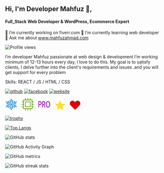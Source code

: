 ## Hi, I'm Developer Mahfuz 👋, 

#### Full_Stack Web Developer & WordPress, Ecommerce Expert

🔭 I’m currently working on fiverr.com 
🌱 I’m currently learning web developer 
💬 Ask me about www.mahfuzahmad.com 

![Profile views](https://gpvc.arturio.dev/developermahfuz)  

I’m developer Mahfuz passionate at web design & development I’m working minimum of 12-13 hours every day, l love to do this. My goal is to satisfy clients, I delve further into the client's requirements and issues .and you will get support for every problem

Skills: REACT / JS / HTML / CSS




[<img src='https://cdn.jsdelivr.net/npm/simple-icons@3.0.1/icons/github.svg' alt='github' height='40'>](https://github.com/developermahfuz)  [<img src='https://cdn.jsdelivr.net/npm/simple-icons@3.0.1/icons/facebook.svg' alt='facebook' height='40'>](https://www.facebook.com/developermahfuz)  [<img src='https://cdn.jsdelivr.net/npm/simple-icons@3.0.1/icons/icloud.svg' alt='website' height='40'>](mahfuzahmad.com)  

<a href='https://archiveprogram.github.com/'><img src='https://raw.githubusercontent.com/acervenky/animated-github-badges/master/assets/acbadge.gif' width='40' height='40'></a> <a href='https://docs.github.com/en/developers'><img src='https://raw.githubusercontent.com/acervenky/animated-github-badges/master/assets/devbadge.gif' width='40' height='40'></a> <a href='https://github.com/pricing'><img src='https://raw.githubusercontent.com/acervenky/animated-github-badges/master/assets/pro.gif' width='40' height='40'></a> <a href='https://stars.github.com/'><img src='https://raw.githubusercontent.com/acervenky/animated-github-badges/master/assets/starbadge.gif' width='35' height='35'></a> <a href='https://docs.github.com/en/github/supporting-the-open-source-community-with-github-sponsors'><img src='https://raw.githubusercontent.com/acervenky/animated-github-badges/master/assets/sponsorbadge.gif' width='35' height='35'></a> 

[![trophy](https://github-profile-trophy.vercel.app/?username=developermahfuz)](https://github.com/ryo-ma/github-profile-trophy)

[![Top Langs](https://github-readme-stats.vercel.app/api/top-langs/?username=developermahfuz)](https://github.com/anuraghazra/github-readme-stats)

![GitHub stats](https://github-readme-stats.vercel.app/api?username=developermahfuz&show_icons=true)  

![GitHub Activity Graph](https://activity-graph.herokuapp.com/graph?username=developermahfuz)  

![GitHub metrics](https://metrics.lecoq.io/developermahfuz)  

![GitHub streak stats](https://github-readme-streak-stats.herokuapp.com/?user=developermahfuz)  



